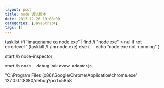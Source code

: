 ```yaml
---
layout: post
title: node 调试脚本
date: 2013-12-26 19:08:00
categories: [JavaScript]
tags: []
---
```


tasklist /fi "imagename eq node.exe" | find /i "node.exe" > nul
if not errorlevel 1 (taskkill /f /im node.exe) else (
    echo "node.exe not runnning"
)

start /b node-inspector

start /b node --debug-brk avow-adapter.js

"C:\Program Files (x86)\Google\Chrome\Application\chrome.exe" 127.0.0.1:8080/debug?port=5858









  